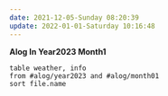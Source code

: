 ```yaml
---
date: 2021-12-05-Sunday 08:20:39
update: 2022-01-01-Saturday 10:16:48
---
```

**Alog In Year2023 Month1**
```dataview
table weather, info
from #alog/year2023 and #alog/month01
sort file.name
```
